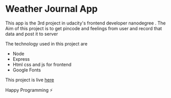 # Weather Journal App

This app is the 3rd project in udacity's frontend developer nanodegree
. The Aim of this project is to get pincode and feelings from user and record that data and post it to server

The technology used in this project are

- Node
- Express
- Html css and js for frontend
- Google Fonts

This project is live [here](https://udacity-fend.herokuapp.com/)

Happy Programming :zap:
